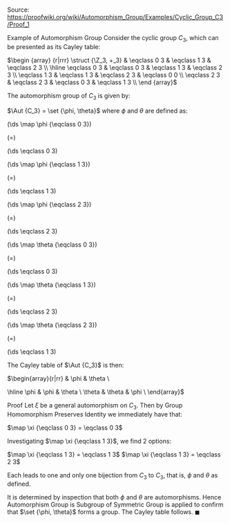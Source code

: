 # 

Source: https://proofwiki.org/wiki/Automorphism_Group/Examples/Cyclic_Group_C3/Proof_1

Example of Automorphism Group
Consider the cyclic group $C_3$, which can be presented as its Cayley table:

$\begin {array} {r|rrr} \struct {\Z_3, +_3} & \eqclass 0 3 & \eqclass 1 3 & \eqclass 2 3 \\ \hline \eqclass 0 3 & \eqclass 0 3 & \eqclass 1 3 & \eqclass 2 3 \\ \eqclass 1 3 & \eqclass 1 3 & \eqclass 2 3 & \eqclass 0 0 \\ \eqclass 2 3 & \eqclass 2 3 & \eqclass 0 3 & \eqclass 1 3 \\ \end {array}$

The automorphism group of $C_3$ is given by:

$\Aut {C_3} = \set {\phi, \theta}$
where $\phi$ and $\theta$ are defined as:














\(\ds \map \phi {\eqclass 0 3}\)

\(=\)







\(\ds \eqclass 0 3\)




















\(\ds \map \phi {\eqclass 1 3}\)

\(=\)







\(\ds \eqclass 1 3\)




















\(\ds \map \phi {\eqclass 2 3}\)

\(=\)







\(\ds \eqclass 2 3\)
























\(\ds \map \theta {\eqclass 0 3}\)

\(=\)







\(\ds \eqclass 0 3\)




















\(\ds \map \theta {\eqclass 1 3}\)

\(=\)







\(\ds \eqclass 2 3\)




















\(\ds \map \theta {\eqclass 2 3}\)

\(=\)







\(\ds \eqclass 1 3\)










The Cayley table of $\Aut {C_3}$ is then:

$\begin{array}{r|rr}
      & \phi   & \theta \\

\hline
\phi   & \phi   & \theta
\\
\theta & \theta & \phi
\\
\end{array}$


Proof
Let $\xi$ be a general automorphism on $C_3$.
Then by Group Homomorphism Preserves Identity we immediately have that:

$\map \xi {\eqclass 0 3} = \eqclass 0 3$

Investigating $\map \xi {\eqclass 1 3}$, we find $2$ options:

$\map \xi {\eqclass 1 3} = \eqclass 1 3$
$\map \xi {\eqclass 1 3} = \eqclass 2 3$

Each leads to one and only one bijection from $C_3$ to $C_3$, that is, $\phi$ and $\theta$ as defined.

It is determined by inspection that both $\phi$ and $\theta$ are automorphisms.
Hence Automorphism Group is Subgroup of Symmetric Group is applied to confirm that $\set {\phi, \theta}$ forms a group.
The Cayley table follows.
$\blacksquare$





